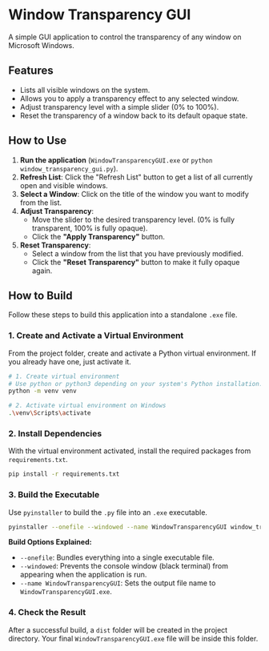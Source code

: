 # Window Transparency GUI

A simple GUI application to control the transparency of any window on Microsoft Windows.

## Features

-   Lists all visible windows on the system.
-   Allows you to apply a transparency effect to any selected window.
-   Adjust transparency level with a simple slider (0% to 100%).
-   Reset the transparency of a window back to its default opaque state.

## How to Use

1.  **Run the application** (`WindowTransparencyGUI.exe` or `python window_transparency_gui.py`).
2.  **Refresh List**: Click the "Refresh List" button to get a list of all currently open and visible windows.
3.  **Select a Window**: Click on the title of the window you want to modify from the list.
4.  **Adjust Transparency**:
    *   Move the slider to the desired transparency level. (0% is fully transparent, 100% is fully opaque).
    *   Click the **"Apply Transparency"** button.
5.  **Reset Transparency**:
    *   Select a window from the list that you have previously modified.
    *   Click the **"Reset Transparency"** button to make it fully opaque again.

## How to Build

Follow these steps to build this application into a standalone `.exe` file.

### 1. Create and Activate a Virtual Environment

From the project folder, create and activate a Python virtual environment. If you already have one, just activate it.

```bash
# 1. Create virtual environment
# Use python or python3 depending on your system's Python installation.
python -m venv venv

# 2. Activate virtual environment on Windows
.\venv\Scripts\activate
```

### 2. Install Dependencies

With the virtual environment activated, install the required packages from `requirements.txt`.

```bash
pip install -r requirements.txt
```

### 3. Build the Executable

Use `pyinstaller` to build the `.py` file into an `.exe` executable.

```bash
pyinstaller --onefile --windowed --name WindowTransparencyGUI window_transparency_gui.py
```

**Build Options Explained:**
*   `--onefile`: Bundles everything into a single executable file.
*   `--windowed`: Prevents the console window (black terminal) from appearing when the application is run.
*   `--name WindowTransparencyGUI`: Sets the output file name to `WindowTransparencyGUI.exe`.

### 4. Check the Result

After a successful build, a `dist` folder will be created in the project directory. Your final `WindowTransparencyGUI.exe` file will be inside this folder.
